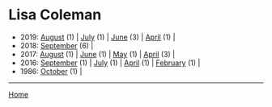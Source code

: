 # Lisa Coleman

  * 2019: 
      [August](./lisa-coleman-2019-08.md) (1) | 
      [July](./lisa-coleman-2019-07.md) (1) | 
      [June](./lisa-coleman-2019-06.md) (3) | 
      [April](./lisa-coleman-2019-04.md) (1) | 
  * 2018: 
      [September](./lisa-coleman-2018-09.md) (6) | 
  * 2017: 
      [August](./lisa-coleman-2017-08.md) (1) | 
      [June](./lisa-coleman-2017-06.md) (1) | 
      [May](./lisa-coleman-2017-05.md) (1) | 
      [April](./lisa-coleman-2017-04.md) (3) | 
  * 2016: 
      [September](./lisa-coleman-2016-09.md) (1) | 
      [July](./lisa-coleman-2016-07.md) (1) | 
      [April](./lisa-coleman-2016-04.md) (1) | 
      [February](./lisa-coleman-2016-02.md) (1) | 
  * 1986: 
      [October](./lisa-coleman-1986-10.md) (1) | 

----

[Home](../)
